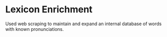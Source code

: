 # Lexicon Enrichment

Used web scraping to maintain and expand an internal database of words with known pronunciations. 